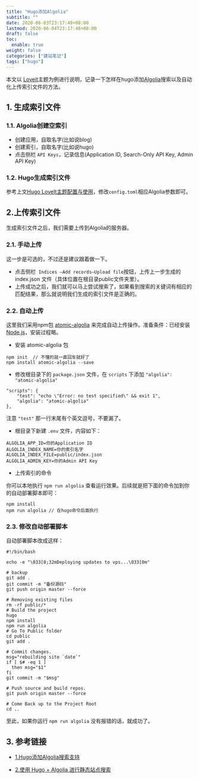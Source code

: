 ```yaml
---
title: "Hugo添加Algolia"
subtitle: ""
date: 2020-06-03T23:17:48+08:00
lastmod: 2020-06-04T23:17:48+08:00
draft: false
toc:
  enable: true
weight: false
categories: ["建站笔记"]
tags: ["hugo"]
---
```


  本文以 [Loveit](https://github.com/dillonzq/LoveIt)主题为例进行说明，记录一下怎样在hugo添加[Algolia](https://www.algolia.com/)搜索以及自动化上传索引文件的方法。

## 1. 生成索引文件

### 1.1. Algolia创建空索引

+ 创建应用，自取名字(比如说blog)
+ 创建索引，自取名字(比如说hugo)
+ 点击侧栏 `API Keys`，记录信息(Application ID, Search-Only API Key, Admin API Key)

### 1.2. Hugo生成索引文件

参考上文[Hugo LoveIt主题配置与使用](https://iwyang.gitee.io/hugo-theme-loveit/)，修改`config.toml`相应Algolia参数即可。

## 2.上传索引文件

生成索引文件之后，我们需要上传到Algolia的服务器。

### 2.1. 手动上传

这一步是可选的，不过还是建议跟着做一下。

+ 点击侧栏` Indices —Add records—Upload file`按钮，上传上一步生成的 index.json 文件（具体位置在根目录public文件夹里）。
+ 上传成功之后，我们就可以马上尝试搜索了，如果看到搜索的关键词有相应的匹配结果，那么就说明我们生成的索引文件是正确的。

### 2.2. 自动上传

这里我们采用npm包 [atomic-algolia](https://www.npmjs.com/package/atomic-algolia) 来完成自动上传操作。准备条件：已经安装[Node.js](https://nodejs.org/en/)，安装过程略。

+ 安装 atomic-algolia 包

```
npm init  // 不懂的就一直回车就好了
npm install atomic-algolia --save
```

+ 修改根目录下的 `package.json` 文件，在 `scripts` 下添加 `"algolia": "atomic-algolia"`

```
"scripts": {
    "test": "echo \"Error: no test specified\" && exit 1",
    "algolia": "atomic-algolia"
},
```

注意 `"test"` 那一行末尾有个英文逗号，不要漏了。

+ 根目录下新建 `.env` 文件，内容如下：

```
ALGOLIA_APP_ID=你的Application ID
ALGOLIA_INDEX_NAME=你的索引名字
ALGOLIA_INDEX_FILE=public/index.json
ALGOLIA_ADMIN_KEY=你的Admin API Key
```

+ 上传索引的命令

你可以本地执行 `npm run algolia` 查看运行效果。后续就是把下面的命令加到你的自动部署脚本即可：

```
npm install
npm run algolia // 在hugo命令后面执行
```

### 2.3. 修改自动部署脚本

自动部署脚本改成这样：

```
#!/bin/bash

echo -e "\033[0;32mDeploying updates to vps...\033[0m"

# backup
git add .
git commit -m "备份源码"
git push origin master --force

# Removing existing files
rm -rf public/*
# Build the project
hugo
npm install
npm run algolia 
# Go To Public folder
cd public
git add .

# Commit changes.
msg="rebuilding site `date`"
if [ $# -eq 1 ]
  then msg="$1"
fi
git commit -m "$msg"

# Push source and build repos.
git push origin master --force

# Come Back up to the Project Root
cd ..
```

至此，如果你运行 `npm run algolia` 没有报错的话，就成功了。

## 3. 参考链接

+ [1.Hugo添加Algolia搜索支持](https://edward852.github.io/post/hugo%E6%B7%BB%E5%8A%A0algolia%E6%90%9C%E7%B4%A2%E6%94%AF%E6%8C%81/)

+ [2.使用 Hugo + Algolia 进行静态站点搜索](https://dp2px.com/2019/09/07/hugo-algolia/)



